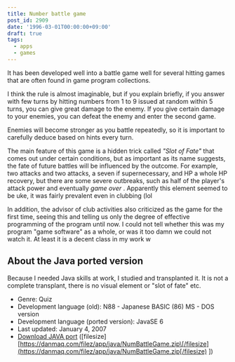 ```yaml
---
title: Number battle game
post_id: 2909
date: '1996-03-01T00:00:00+09:00'
draft: true
tags:
  - apps
  - games
---
```


It has been developed well into a battle game well for several hitting games that are often found in game program collections.

I think the rule is almost imaginable, but if you explain briefly, if you answer with few turns by hitting numbers from 1 to 9 issued at random within 5 turns, you can give great damage to the enemy. If you give certain damage to your enemies, you can defeat the enemy and enter the second game.

Enemies will become stronger as you battle repeatedly, so it is important to carefully deduce based on hints every turn.

The main feature of this game is a hidden trick called _"Slot of Fate"_ that comes out under certain conditions, but as important as its name suggests, the fate of future battles will be influenced by the outcome. For example, two attacks and two attacks, a seven if supernecessary, and HP a whole HP recovery, but there are some severe outbreaks, such as half of the player's attack power and eventually _game over_ . Apparently this element seemed to be uke, it was fairly prevalent even in clubbing (lol

In addition, the advisor of club activities also criticized as the game for the first time, seeing this and telling us only the degree of effective programming of the program until now. I could not tell whether this was my program "game software" as a whole, or was it too damn we could not watch it. At least it is a decent class in my work w

## About the Java ported version

Because I needed Java skills at work, I studied and transplanted it. It is not a complete transplant, there is no visual element or "slot of fate" etc.

*   Genre: Quiz
*   Development language (old): N88 - Japanese BASIC (86) MS - DOS version
*   Development language (ported version): JavaSE 6
*   Last updated: January 4, 2007
*   [Download JAVA port](https://danmaq.com/filez/app/java/NumBattleGame.zip) (\[filesize\] [https://danmaq.com/filez/app/java/NumBattleGame.zip\[/filesize](https://danmaq.com/filez/app/java/NumBattleGame.zip[/filesize) \])
